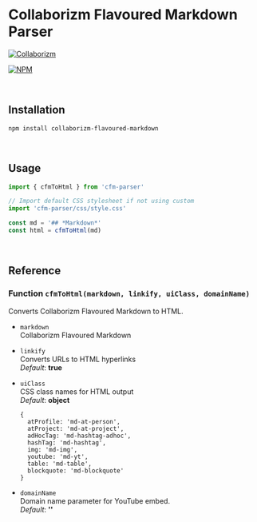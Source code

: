 # Collaborizm Flavoured Markdown Parser

[![Collaborizm](https://img.shields.io/badge/Collaborizm-Join%20now-blue.svg)](https://www.collaborizm.com/)   

[![NPM](https://nodei.co/npm/collaborizm-flavoured-markdown.png?mini=true)](https://nodei.co/npm/collaborizm-flavoured-markdown)


&nbsp;

## Installation
```
npm install collaborizm-flavoured-markdown
```

&nbsp;

## Usage

```js
import { cfmToHtml } from 'cfm-parser'

// Import default CSS stylesheet if not using custom
import 'cfm-parser/css/style.css'

const md = '## *Markdown*'
const html = cfmToHtml(md)
```

&nbsp;

## Reference
### Function `cfmToHtml(markdown, linkify, uiClass, domainName)`
Converts Collaborizm Flavoured Markdown to HTML.    

* `markdown`    
  Collaborizm Flavoured Markdown

* `linkify`    
  Converts URLs to HTML hyperlinks    
  *Default*: **true**    


* `uiClass`    
  CSS class names for HTML output    
  *Default*: **object**    
  ```
  {
    atProfile: 'md-at-person',
    atProject: 'md-at-project',
    adHocTag: 'md-hashtag-adhoc',
    hashTag: 'md-hashtag',
    img: 'md-img',
    youtube: 'md-yt',
    table: 'md-table',
    blockquote: 'md-blockquote'
  }
  ```

* `domainName`    
  Domain name parameter for YouTube embed.    
  *Default*: **''**    
